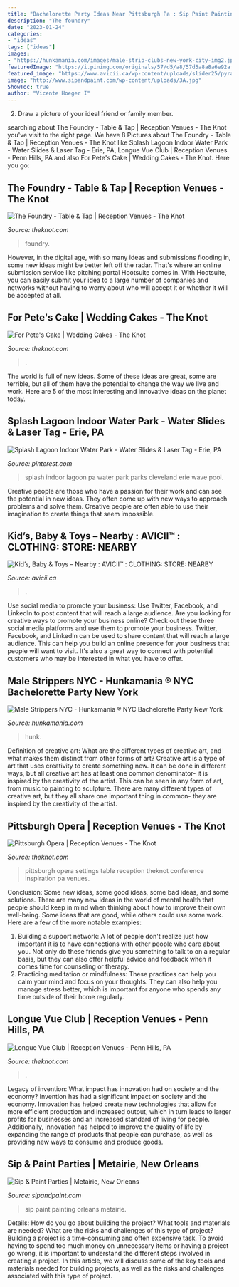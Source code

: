 ```yaml
---
title: "Bachelorette Party Ideas Near Pittsburgh Pa : Sip Paint Painting Orleans Metairie"
description: "The foundry"
date: "2023-01-24"
categories:
- "ideas"
tags: ["ideas"]
images:
- "https://hunkamania.com/images/male-strip-clubs-new-york-city-img2.jpg"
featuredImage: "https://i.pinimg.com/originals/57/d5/a8/57d5a8a8a6e92af4a3e020b1330f30ac.jpg"
featured_image: "https://www.avicii.ca/wp-content/uploads/slider25/pyramidbig.png"
image: "http://www.sipandpaint.com/wp-content/uploads/3A.jpg"
ShowToc: true
author: "Vicente Hoeger I"
---
```



2. Draw a picture of your ideal friend or family member.

	

		
searching about The Foundry - Table &amp; Tap | Reception Venues - The Knot you've visit to the right page. We have 8 Pictures about The Foundry - Table &amp; Tap | Reception Venues - The Knot like Splash Lagoon Indoor Water Park - Water Slides &amp; Laser Tag - Erie, PA, Longue Vue Club | Reception Venues - Penn Hills, PA and also For Pete&#039;s Cake | Wedding Cakes - The Knot. Here you go:
		
    
## The Foundry - Table &amp; Tap | Reception Venues - The Knot

<img loading=lazy src="https://media-api.xogrp.com/images/e6fb7efe-63d6-4b17-9410-c8bb0adaff98~rs_720.480" onerror="this.onerror=null;this.src='https://tse1.mm.bing.net/th?id=OIP.AnIJGdsB0nozm0tzE3RtsgHaE8&amp;pid=15.1';" alt="The Foundry - Table &amp; Tap | Reception Venues - The Knot">

_Source: theknot.com_

>foundry. 

	

However, in the digital age, with so many ideas and submissions flooding in, some new ideas might be better left off the radar. That's where an online submission service like pitching portal Hootsuite comes in. With Hootsuite, you can easily submit your idea to a large number of companies and networks without having to worry about who will accept it or whether it will be accepted at all.

    
## For Pete&#039;s Cake | Wedding Cakes - The Knot

<img loading=lazy src="https://media-api.xogrp.com/images/639fe32f-1af1-4705-9157-69dd9330b8bb~rs_360.480" onerror="this.onerror=null;this.src='https://tse2.mm.bing.net/th?id=OIP.AKuotdV2DW0sLvakPBn8KQAAAA&amp;pid=15.1';" alt="For Pete&#039;s Cake | Wedding Cakes - The Knot">

_Source: theknot.com_

>. 

	

The world is full of new ideas. Some of these ideas are great, some are terrible, but all of them have the potential to change the way we live and work. Here are 5 of the most interesting and innovative ideas on the planet today.

    
## Splash Lagoon Indoor Water Park - Water Slides &amp; Laser Tag - Erie, PA

<img loading=lazy src="https://i.pinimg.com/originals/57/d5/a8/57d5a8a8a6e92af4a3e020b1330f30ac.jpg" onerror="this.onerror=null;this.src='https://tse2.mm.bing.net/th?id=OIP.E2Ezusd168r1Bpy7pqZQfAHaEH&amp;pid=15.1';" alt="Splash Lagoon Indoor Water Park - Water Slides &amp; Laser Tag - Erie, PA">

_Source: pinterest.com_

>splash indoor lagoon pa water park parks cleveland erie wave pool. 

	

Creative people are those who have a passion for their work and can see the potential in new ideas. They often come up with new ways to approach problems and solve them. Creative people are often able to use their imagination to create things that seem impossible.

    
## Kid’s, Baby &amp; Toys – Nearby : AVICII™ : CLOTHING: STORE: NEARBY

<img loading=lazy src="https://www.avicii.ca/wp-content/uploads/slider25/pyramidbig.png" onerror="this.onerror=null;this.src='https://tse4.mm.bing.net/th?id=OIP.xV9BA3YLmjhDx5CtAyVDGgAAAA&amp;pid=15.1';" alt="Kid’s, Baby &amp; Toys – Nearby : AVICII™ : CLOTHING: STORE: NEARBY">

_Source: avicii.ca_

>. 

	

Use social media to promote your business: Use Twitter, Facebook, and LinkedIn to post content that will reach a large audience.
Are you looking for creative ways to promote your business online? Check out these three social media platforms and use them to promote your business. Twitter, Facebook, and LinkedIn can be used to share content that will reach a large audience. This can help you build an online presence for your business that people will want to visit. It's also a great way to connect with potential customers who may be interested in what you have to offer.

    
## Male Strippers NYC - Hunkamania ® NYC Bachelorette Party New York

<img loading=lazy src="https://hunkamania.com/images/male-strip-clubs-new-york-city-img2.jpg" onerror="this.onerror=null;this.src='https://tse2.mm.bing.net/th?id=OIP.i04lX1tmkZq60zD5KhRAhQHaEt&amp;pid=15.1';" alt="Male Strippers NYC - Hunkamania ® NYC Bachelorette Party New York">

_Source: hunkamania.com_

>hunk. 

	

Definition of creative art: What are the different types of creative art, and what makes them distinct from other forms of art?
Creative art is a type of art that uses creativity to create something new. It can be done in different ways, but all creative art has at least one common denominator- it is inspired by the creativity of the artist. This can be seen in any form of art, from music to painting to sculpture. There are many different types of creative art, but they all share one important thing in common- they are inspired by the creativity of the artist.

    
## Pittsburgh Opera | Reception Venues - The Knot

<img loading=lazy src="https://media-api.xogrp.com/images/35373b34-fe24-430a-b707-b3158a75fd0a~rs_360.480" onerror="this.onerror=null;this.src='https://tse4.mm.bing.net/th?id=OIP.Q4cYstT1dVBwWSBPOMDpsgAAAA&amp;pid=15.1';" alt="Pittsburgh Opera | Reception Venues - The Knot">

_Source: theknot.com_

>pittsburgh opera settings table reception theknot conference inspiration pa venues. 

	

Conclusion: Some new ideas, some good ideas, some bad ideas, and some solutions.
There are many new ideas in the world of mental health that people should keep in mind when thinking about how to improve their own well-being. Some ideas that are good, while others could use some work. Here are a few of the more notable examples: 
1) Building a support network: A lot of people don't realize just how important it is to have connections with other people who care about you. Not only do these friends give you something to talk to on a regular basis, but they can also offer helpful advice and feedback when it comes time for counseling or therapy. 
2) Practicing meditation or mindfulness: These practices can help you calm your mind and focus on your thoughts. They can also help you manage stress better, which is important for anyone who spends any time outside of their home regularly.

    
## Longue Vue Club | Reception Venues - Penn Hills, PA

<img loading=lazy src="https://media-api.xogrp.com/images/16c90b66-ddf0-4403-aacf-92ef7a28526f~rs_320.480" onerror="this.onerror=null;this.src='https://tse3.mm.bing.net/th?id=OIP.Ys4LGLhfBhg_fbLB6HB7EgAAAA&amp;pid=15.1';" alt="Longue Vue Club | Reception Venues - Penn Hills, PA">

_Source: theknot.com_

>. 

	

Legacy of invention: What impact has innovation had on society and the economy?
Invention has had a significant impact on society and the economy. Innovation has helped create new technologies that allow for more efficient production and increased output, which in turn leads to larger profits for businesses and an increased standard of living for people. Additionally, innovation has helped to improve the quality of life by expanding the range of products that people can purchase, as well as providing new ways to consume and produce goods.

    
## Sip &amp; Paint Parties | Metairie, New Orleans

<img loading=lazy src="http://www.sipandpaint.com/wp-content/uploads/3A.jpg" onerror="this.onerror=null;this.src='https://tse2.mm.bing.net/th?id=OIP.aBsSvBfKHHSAkIVOuf0UWQAAAA&amp;pid=15.1';" alt="Sip &amp; Paint Parties | Metairie, New Orleans">

_Source: sipandpaint.com_

>sip paint painting orleans metairie. 

	

Details: How do you go about building the project? What tools and materials are needed? What are the risks and challenges of this type of project?
Building a project is a time-consuming and often expensive task. To avoid having to spend too much money on unnecessary items or having a project go wrong, it is important to understand the different steps involved in creating a project. In this article, we will discuss some of the key tools and materials needed for building projects, as well as the risks and challenges associated with this type of project.

